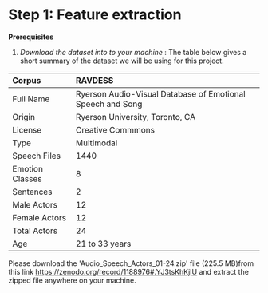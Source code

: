 # Step 1: Feature extraction

**Prerequisites**

1. *Download the dataset into to your machine* : The table below gives a short summary of the dataset we will be using for this project.

| Corpus |  RAVDESS |
| :--- | :--- |
| Full Name | Ryerson Audio-Visual Database of Emotional Speech and Song |
| Origin | Ryerson University, Toronto, CA |
| License | Creative Commmons |
| Type | Multimodal |
| Speech Files | 1440 |
| Emotion Classes | 8 |
| Sentences | 2 |
| Male Actors | 12 |
| Female Actors | 12 |
| Total Actors | 24 |
| Age | 21 to 33 years |

Please download the 'Audio_Speech_Actors_01-24.zip' file (225.5 MB)from this link https://zenodo.org/record/1188976#.YJ3tsKhKjIU and extract the zipped file anywhere on your machine.
